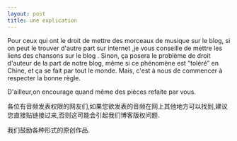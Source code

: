 ```yaml
---
layout: post
title: une explication
---
```


Pour ceux qui ont le droit de mettre des morceaux de musique sur le blog, si on peut le trouver d'autre part sur internet ,je vous conseille de mettre les liens des chansons sur le blog . Sinon, ça posera le problème de droit d'auteur de la part de notre blog, même si ce phénomène est “toléré” en Chine, et ça se fait par tout le monde. Mais, c'est à nous de commencer à respecter la bonne règle.

D'ailleur,on encourage quand même des pièces refaite par vous.

各位有音频发表权限的网友们,如果您欲发表的音频在网上其他地方可以找到,建议您直接贴链接过来,否则这可能会引起我们博客版权问题.

我们鼓励各种形式的原创作品.
